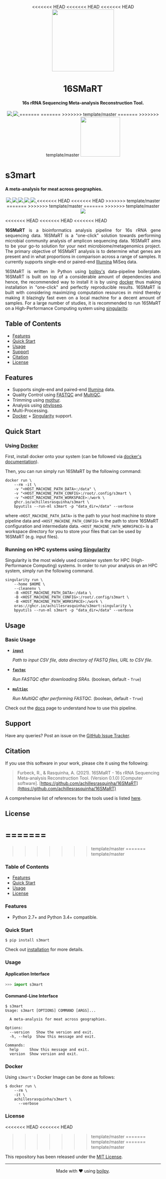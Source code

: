 <div align="center">
<<<<<<< HEAD
<<<<<<< HEAD
<<<<<<< HEAD
  <img src=".github/assets/logo.png" height="200">
  <h1>
      16SMaRT
  </h1>
  <h4>16s rRNA Sequencing Meta-analysis Reconstruction Tool.</h4>
</div>

<p align="center">
    <a href='https://github.com/achillesrasquinha/16SMaRT/actions?query=workflow:"Model CI"'>
      <img src="https://img.shields.io/github/workflow/status/achillesrasquinha/16SMaRT/Model CI?style=flat-square">
    </a>
    <a href='https://github.com/achillesrasquinha/16SMaRT/actions?query=workflow:"Docker"'>
      <img src="https://img.shields.io/github/workflow/status/achillesrasquinha/16SMaRT/Docker?style=flat-square&label=docker">
    </a>
=======
=======
>>>>>>> template/master
=======
>>>>>>> template/master
  <img src=".github/assets/logo.png" height="128">
  <h1>
      s3mart
  </h1>
  <h4>A meta-analysis for meat across geographies.</h4>
</div>

<p align="center">
    <a href='https://github.com/achillesrasquinha/s3mart//actions?query=workflow:"Continuous Integration"'>
      <img src="https://img.shields.io/github/workflow/status/achillesrasquinha/s3mart/Continuous Integration?style=flat-square">
    </a>
    <a href="https://coveralls.io/github/achillesrasquinha/s3mart">
      <img src="https://img.shields.io/coveralls/github/achillesrasquinha/s3mart.svg?style=flat-square">
    </a>
    <a href="https://pypi.org/project/s3mart/">
      <img src="https://img.shields.io/pypi/v/s3mart.svg?style=flat-square">
    </a>
    <a href="https://pypi.org/project/s3mart/">
      <img src="https://img.shields.io/pypi/l/s3mart.svg?style=flat-square">
    </a>
    <a href="https://pypi.org/project/s3mart/">
		  <img src="https://img.shields.io/pypi/pyversions/s3mart.svg?style=flat-square">
	  </a>
<<<<<<< HEAD
<<<<<<< HEAD
>>>>>>> template/master
=======
>>>>>>> template/master
=======
>>>>>>> template/master
    <a href="https://git.io/boilpy">
      <img src="https://img.shields.io/badge/made%20with-boilpy-red.svg?style=flat-square">
    </a>
</p>

<<<<<<< HEAD
<<<<<<< HEAD
<<<<<<< HEAD
<div align="justify">

**16SMaRT** is a bioinformatics analysis pipeline for 16s rRNA gene sequencing data. 16SMaRT is a "one-click" solution towards performing microbial community analysis of amplicon sequencing data. 16SMaRT aims to be your go-to solution for your next microbiome/metagenomics project. The primary objective of 16SMaRT analysis is to determine what genes are present and in what proportions in comparison across a range of samples. It currently supports single-end or paired-end [Illumina](https://www.illumina.com/) MiSeq data.

16SMaRT is written in Python using [boilpy's](https://github.com/achillesrasquinha/boilpy) data-pipeline boilerplate. 
16SMaRT is built on top of a considerable amount of dependencies and hence, the recommended way to install it is by using [docker](#using-docker) thus making installation in "one-click" and perfectly reproducible results. 16SMaRT is built with considering maximizing computation resources in mind thereby making it blazingly fast even on a local machine for a decent amount of samples. For a large number of studies, it is recommended to run 16SMaRT on a High-Performance Computing system using [singularity](#running-on-hpc-systems-using-singularity).

</div>

## Table of Contents

* [Features](#features)
* [Quick Start](#quick-start)
* [Usage](#usage)
* [Support](#support)
* [Citation](#citation)
* [License](#license)

## Features

* Supports single-end and paired-end [Illumina](https://www.illumina.com/) data.
* Quality Control using [FASTQC](https://www.bioinformatics.babraham.ac.uk/projects/fastqc/) and [MultiQC](https://multiqc.info/).
* Trimming using [mothur](https://mothur.org).
* Analysis using [phyloseq](https://joey711.github.io/phyloseq/).
* Multi-Processing.
* [Docker](https://www.docker.com/) + [Singularity](https://singularity.hpcng.org/) support.

## Quick Start

### Using [Docker](https://www.docker.com/)

First, install docker onto your system (can be followed via [docker's documentation](https://docs.docker.com/engine/install)).

Then, you can run simply run 16SMaRT by the following command:

```
docker run \
    --rm -it \
    -v "<HOST_MACHINE_PATH_DATA>:/data" \
    -v "<HOST_MACHINE_PATH_CONFIG>:/root/.config/s3mart \
    -v "<HOST_MACHINE_PATH_WORKSPACE>:/work \
    ghcr.io/achillesrasquinha/s3mart \
    bpyutils --run-ml s3mart -p "data_dir=/data" --verbose
```

where `<HOST_MACHINE_PATH_DATA>` is the path to your host machine to store pipeline data and `<HOST_MACHINE_PATH_CONFIG>` is the path to store 16SMaRT configuration and intermediate data. `<HOST_MACHINE_PATH_WORKSPACE>` is a workspace directory for you to store your files that can be used by 16SMaRT (e.g. input files).

### Running on HPC systems using [Singularity](https://singularity.hpcng.org/)

Singularity is the most widely used container system for HPC (High-Performance Computing) systems. In order to run your analysis on an HPC system, simply run the following command.

```
singularity run \
    --home $HOME \
    --cleanenv \
    -B <HOST_MACHINE_PATH_DATA>:/data \
    -B <HOST_MACHINE_PATH_CONFIG>:/root/.config/s3mart \
    -B <HOST_MACHINE_PATH_WORKSPACE>:/work \
    oras://ghcr.io/achillesrasquinha/s3mart:singularity \
    bpyutils --run-ml s3mart -p "data_dir=/data" --verbose
```

## Usage

### Basic Usage

* [**`input`**]()

    *Path to input CSV file, data directory of FASTQ files, URL to CSV file.*

* [**`fastqc`**]()

    *Run FASTQC after downloading SRAs.* (boolean, default - `True`)

* [**`multiqc`**]()

    *Run MultiQC after performing FASTQC.* (boolean, default - `True`)


Check out the [docs](docs/source) page to understand how to use this pipeline.

## Support

Have any queries? Post an issue on the [GitHub Issue Tracker](https://github.com/achillesrasquinha/16SMaRT/issues).

## Citation

If you use this software in your work, please cite it using the following:

> Furbeck, R., & Rasquinha, A. (2021). 16SMaRT - 16s rRNA Sequencing Meta-analysis Reconstruction Tool. (Version 0.1.0) [Computer software]. [https://github.com/achillesrasquinha/16SMaRT](https://github.com/achillesrasquinha/16SMaRT)

A comprehensive list of references for the tools used is listed [here](REFERENCES.md).

## License
=======
=======
>>>>>>> template/master
=======
>>>>>>> template/master
### Table of Contents
* [Features](#features)
* [Quick Start](#quick-start)
* [Usage](#usage)
* [License](#license)

### Features
* Python 2.7+ and Python 3.4+ compatible.

### Quick Start

```shell
$ pip install s3mart
```

Check out [installation](docs/source/install.rst) for more details.

### Usage

#### Application Interface

```python
>>> import s3mart
```


#### Command-Line Interface

```console
$ s3mart
Usage: s3mart [OPTIONS] COMMAND [ARGS]...

  A meta-analysis for meat across geographies.

Options:
  --version   Show the version and exit.
  -h, --help  Show this message and exit.

Commands:
  help     Show this message and exit.
  version  Show version and exit.
```


### Docker

Using `s3mart's` Docker Image can be done as follows:

```
$ docker run \
    --rm \
    -it \
    achillesrasquinha/s3mart \
      --verbose
```

### License
<<<<<<< HEAD
<<<<<<< HEAD
>>>>>>> template/master
=======
>>>>>>> template/master
=======
>>>>>>> template/master

This repository has been released under the [MIT License](LICENSE).

---

<div align="center">
  Made with ❤️ using <a href="https://git.io/boilpy">boilpy</a>.
</div>